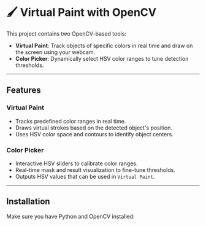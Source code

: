 # 🖌️ Virtual Paint with OpenCV

This project contains two OpenCV-based tools:

-  **Virtual Paint**: Track objects of specific colors in real time and draw on the screen using your webcam.
-  **Color Picker**: Dynamically select HSV color ranges to tune detection thresholds.

---

##  Features

### Virtual Paint
- Tracks predefined color ranges in real time.
- Draws virtual strokes based on the detected object's position.
- Uses HSV color space and contours to identify object centers.

### Color Picker
- Interactive HSV sliders to calibrate color ranges.
- Real-time mask and result visualization to fine-tune thresholds.
- Outputs HSV values that can be used in `Virtual Paint`.

---

## Installation

Make sure you have Python and OpenCV installed:

